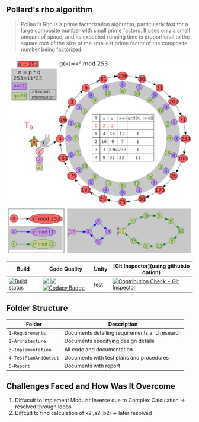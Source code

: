 ## Pollard's rho algorithm

>Pollard’s Rho is a prime factorization algorithm, particularly fast for a large composite number with small prime factors.
 It uses only a small amount of space, and its expected running time is proportional to the square root of the size of the smallest prime factor of the composite number being factorized.

![](https://github.com/pradhanamit/SDLC-Project/blob/main/Rho-.gif)

Build | Code Quality | Unity | [Git Inspector](using github.io option)
------|----------|-------|--------------
|[![Build status](https://ci.appveyor.com/api/projects/status/pjxh5g91jpbh7t84?svg=true)](https://ci.appveyor.com/project/tygerbytes/resourcefitness)|![](https://www.code-inspector.com/project/26141/score/svg) ![](https://www.code-inspector.com/project/26141/status/svg) [![Codacy Badge](https://app.codacy.com/project/badge/Grade/312f63ea045e45ac9319a8634c656f2c)](https://www.codacy.com/gh/pradhanamit/SDLC-Project/dashboard?utm_source=github.com&amp;utm_medium=referral&amp;utm_content=pradhanamit/SDLC-Project&amp;utm_campaign=Badge_Grade)|test|[![Contribution Check - Git Inspector](https://github.com/pradhanamit/SDLC-Project/actions/workflows/gitinspector.yml/badge.svg)](https://github.com/pradhanamit/SDLC-Project/actions/workflows/gitinspector.yml)|

## Folder Structure
Folder             | Description
-------------------| -----------------------------------------
`1-Requirements`   | Documents detailing requirements and research
`2-Architecture`   | Documents specifying design details
`3-Implementation` | All code and documentation
`4-TestPlanAndOutput`  | Documents with test plans and procedures
`5-Report`         | Documents with report 


## Challenges Faced and How Was It Overcome

1. Diffucult to implement Modular Inverse due to Complex Calculation -> resolved through loops
2. Diffcult to find calculation of x2i,a2i,b2i -> later resolved
